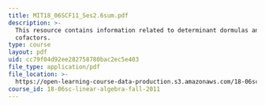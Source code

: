 ```yaml
---
title: MIT18_06SCF11_Ses2.6sum.pdf
description: >-
  This resource contains information related to determinant dormulas and
  cofactors.
type: course
layout: pdf
uid: cc79f04d92ee282758780bac2ec5e403
file_type: application/pdf
file_location: >-
  https://open-learning-course-data-production.s3.amazonaws.com/18-06sc-linear-algebra-fall-2011/cc79f04d92ee282758780bac2ec5e403_MIT18_06SCF11_Ses2.6sum.pdf
course_id: 18-06sc-linear-algebra-fall-2011
---
```

